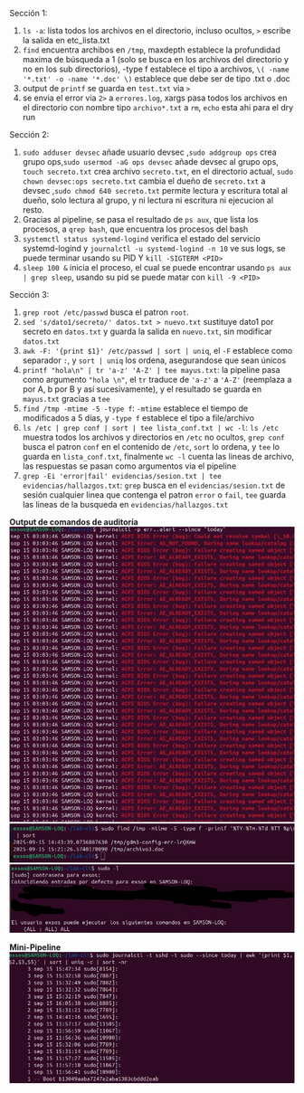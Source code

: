 Sección 1:
1. `ls -a`: lista todos los archivos en el directorio, incluso ocultos, `>` escribe la salida en etc_lista.txt
2. `find` encuentra archibos en `/tmp`, maxdepth establece la profundidad maxima de búsqueda a 1 (solo se busca en los archivos del directorio y no en los sub directorios), -type f establece el tipo a archivos, `\( -name '*.txt' -o -name '*.doc' \)` establece que debe ser de tipo .txt o .doc
3. output de `printf` se guarda en `test.txt` via `>`
4. se envia el error via `2>` a `errores.log`, xargs pasa todos los archivos en el directorio con nombre tipo `archivo*.txt` a `rm`, `echo` esta ahi para el dry run

Sección 2:
1. `sudo adduser devsec` añade usuario devsec ,`sudo addgroup ops` crea grupo ops,`sudo usermod -aG ops devsec` añade devsec al grupo ops, `touch secreto.txt` crea archivo `secreto.txt`, en el directorio actual, `sudo chown devsec:ops secreto.txt` cambia el dueño de `secreto.txt` a devsec ,`sudo chmod 640 secreto.txt` permite lectura y escritura total al dueño, solo lectura al grupo, y ni lectura ni escritura ni ejecucion al resto.
2. Gracias al pipeline, se pasa el resultado de `ps aux`, que lista los procesos, a `qrep bash`, que encuentra los procesos del bash
3. `systemctl status systemd-logind` verifica el estado del servicio systemd-logind y `journalctl -u systemd-logind -n 10` ve sus logs, se puede terminar usando su PID Y `kill -SIGTERM <PID>`
4. `sleep 100 &` inicia el proceso, el cual se puede encontrar usando `ps aux | grep sleep`, usando su pid se puede matar con `kill -9 <PID>`

Sección 3:
1. `grep root /etc/passwd` busca el patron `root`. 
2. `sed 's/dato1/secreto/' datos.txt > nuevo.txt` sustituye dato1 por secreto en `datos.txt` y guarda la salida en `nuevo.txt`, sin modificar `datos.txt`
3. `awk -F: '{print $1}' /etc/passwd | sort | uniq`, el `-F` establece como separador `:`, y `sort | uniq` los ordena, asegurandose que sean únicos
4. `printf "hola\n" | tr 'a-z' 'A-Z' | tee mayus.txt`: la pipeline pasa como argumento `"hola \n"`, el `tr` traduce de `'a-z'` a `'A-Z'` (reemplaza a por A, b por B y así sucesivamente), y el resultado se guarda en `mayus.txt` gracias a `tee`
5. `find /tmp -mtime -5 -type f`: `-mtime` establece el tiempo de modificados a 5 días, y `-type f` establece el tipo a file/archivo 
6. `ls /etc | grep conf | sort | tee lista_conf.txt | wc -l`: `ls /etc` muestra todos los archivos y directorios en `/etc` no ocultos, `grep conf` busca el patron `conf` en el contenido de `/etc`, `sort` lo ordena, y `tee` lo guarda en `lista_conf.txt`, finalmente `wc -l` cuenta las lineas de archivo, las respuestas se pasan como argumentos via el pipeline
7. `grep -Ei 'error|fail' evidencias/sesion.txt | tee evidencias/hallazgos.txt`: `grep` busca en el `evidencias/sesion.txt` de sesión cualquier linea que contenga el patron `error` o `fail`, `tee` guarda las lineas de la busqueda en `evidencias/hallazgos.txt`

**Output de comandos de auditoría**
![alt text](output_audit_1.png)
![alt text](output_audit_2.png)
![alt text](output_audit_3.png)

**Mini-Pipeline**
![alt text](mini_pipeline.png)

